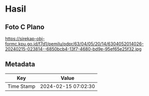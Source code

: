 # Hasil

## Foto C Plano

https://sirekap-obj-formc.kpu.go.id/f7d1/pemilu/pdpr/63/04/05/20/14/6304052014026-20240215-023814--6850bcb4-13f7-4680-bd9e-95ef65e25f32.jpg


## Metadata

| Key        | Value               |
| ---------- | ------------------- |
| Time Stamp | 2024-02-15 07:02:30 |



